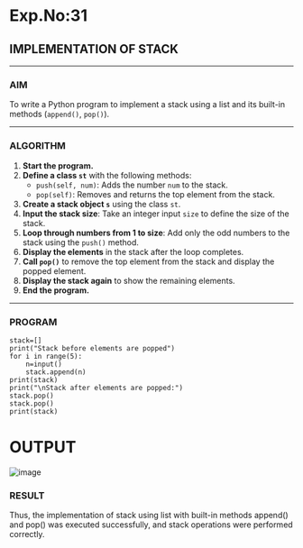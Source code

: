 # Exp.No:31  
## IMPLEMENTATION OF STACK

---

### AIM  
To write a Python program to implement a stack using a list and its built-in methods (`append()`, `pop()`).

---

### ALGORITHM

1. **Start the program.**
2. **Define a class `st`** with the following methods:
   - `push(self, num)`: Adds the number `num` to the stack.
   - `pop(self)`: Removes and returns the top element from the stack.
3. **Create a stack object `s`** using the class `st`.
4. **Input the stack size**: Take an integer input `size` to define the size of the stack.
5. **Loop through numbers from 1 to size**: Add only the odd numbers to the stack using the `push()` method.
6. **Display the elements** in the stack after the loop completes.
7. **Call `pop()`** to remove the top element from the stack and display the popped element.
8. **Display the stack again** to show the remaining elements.
9. **End the program.**

---

### PROGRAM

```
stack=[]
print("Stack before elements are popped")
for i in range(5):
    n=input()
    stack.append(n)
print(stack)
print("\nStack after elements are popped:")
stack.pop()
stack.pop()
print(stack)

```
# OUTPUT

![image](https://github.com/user-attachments/assets/ee04140a-305d-4f18-af93-00765ca82a50)

### RESULT

Thus, the implementation of stack using list with built-in methods append() and pop() was executed successfully, and stack operations were performed correctly.



